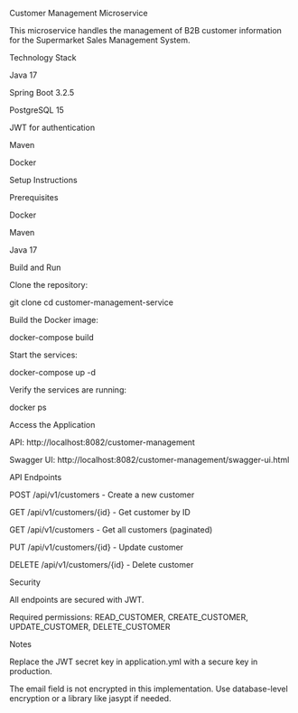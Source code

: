 Customer Management Microservice

This microservice handles the management of B2B customer information for the Supermarket Sales Management System.

Technology Stack





Java 17



Spring Boot 3.2.5



PostgreSQL 15



JWT for authentication



Maven



Docker

Setup Instructions

Prerequisites





Docker



Maven



Java 17

Build and Run





Clone the repository:

git clone <repository-url>
cd customer-management-service



Build the Docker image:

docker-compose build



Start the services:

docker-compose up -d



Verify the services are running:

docker ps

Access the Application





API: http://localhost:8082/customer-management



Swagger UI: http://localhost:8082/customer-management/swagger-ui.html

API Endpoints





POST /api/v1/customers - Create a new customer



GET /api/v1/customers/{id} - Get customer by ID



GET /api/v1/customers - Get all customers (paginated)



PUT /api/v1/customers/{id} - Update customer



DELETE /api/v1/customers/{id} - Delete customer

Security





All endpoints are secured with JWT.



Required permissions: READ_CUSTOMER, CREATE_CUSTOMER, UPDATE_CUSTOMER, DELETE_CUSTOMER

Notes





Replace the JWT secret key in application.yml with a secure key in production.



The email field is not encrypted in this implementation. Use database-level encryption or a library like jasypt if needed.